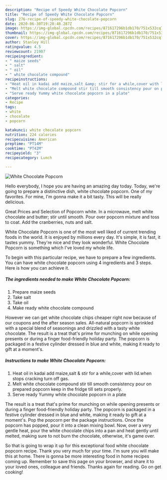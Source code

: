 ```yaml
---
description: "Recipe of Speedy White Chocolate Popcorn"
title: "Recipe of Speedy White Chocolate Popcorn"
slug: 276-recipe-of-speedy-white-chocolate-popcorn
date: 2020-06-30T19:28:48.287Z
image: https://img-global.cpcdn.com/recipes/871617296b1db170/751x532cq70/white-chocolate-popcorn-recipe-main-photo.jpg
thumbnail: https://img-global.cpcdn.com/recipes/871617296b1db170/751x532cq70/white-chocolate-popcorn-recipe-main-photo.jpg
cover: https://img-global.cpcdn.com/recipes/871617296b1db170/751x532cq70/white-chocolate-popcorn-recipe-main-photo.jpg
author: Stanley Hill
ratingvalue: 4.5
reviewcount: 21907
recipeingredient:
- " maize seeds"
- " salt"
- " oil"
- " white chocolate compound"
recipeinstructions:
- "Heat oil in kadai add maize,salt &amp; stir for a while,cover with lid.when stops cracking turn off gas."
- "Melt white chocolate compound stir till smooth consistency pour on prepared popcorn keep in the fridge till sets properly."
- "Serve ready Yummy white chocolate popcorn in a plate"
categories:
- Recipe
tags:
- white
- chocolate
- popcorn

katakunci: white chocolate popcorn 
nutrition: 224 calories
recipecuisine: American
preptime: "PT14M"
cooktime: "PT42M"
recipeyield: "3"
recipecategory: Lunch

---
```



![White Chocolate Popcorn](https://img-global.cpcdn.com/recipes/871617296b1db170/751x532cq70/white-chocolate-popcorn-recipe-main-photo.jpg)

Hello everybody, I hope you are having an amazing day today. Today, we're going to prepare a distinctive dish, white chocolate popcorn. One of my favorites. For mine, I'm gonna make it a bit tasty. This will be really delicious.

Great Prices and Selection of Popcorn white. In a microwave, melt white chocolate and butter; stir until smooth. Pour over popcorn mixture and toss to coat. Add the cranberries, nuts and salt.

White Chocolate Popcorn is one of the most well liked of current trending foods in the world. It is enjoyed by millions every day. It's simple, it is fast, it tastes yummy. They're nice and they look wonderful. White Chocolate Popcorn is something which I've loved my whole life.


To begin with this particular recipe, we have to prepare a few ingredients. You can have white chocolate popcorn using 4 ingredients and 3 steps. Here is how you can achieve it.

<!--inarticleads1-->

##### The ingredients needed to make White Chocolate Popcorn:

1. Prepare  maize seeds
1. Take  salt
1. Take  oil
1. Make ready  white chocolate compound


However we can get white chocolate chips cheaper right now because of our coupons and the after season sales. All-natural popcorn is sprinkled with a special blend of seasonings and drizzled with a tasty white chocolate. The result is a treat that&#39;s prime for munching on while opening presents or during a finger food-friendly holiday party. The popcorn is packaged in a festive cylinder dressed in blue and white, making it ready to gift at a moment&#39;s. 

<!--inarticleads2-->

##### Instructions to make White Chocolate Popcorn:

1. Heat oil in kadai add maize,salt &amp; stir for a while,cover with lid.when stops cracking turn off gas.
1. Melt white chocolate compound stir till smooth consistency pour on prepared popcorn keep in the fridge till sets properly.
1. Serve ready Yummy white chocolate popcorn in a plate


The result is a treat that&#39;s prime for munching on while opening presents or during a finger food-friendly holiday party. The popcorn is packaged in a festive cylinder dressed in blue and white, making it ready to gift at a moment&#39;s. Pop the popcorn per the package instructions. Once the popcorn has popped, pour it into a clean mixing bowl. Now, over a very gentle heat, pour the white chocolate chips into a pan and heat gently until melted, making sure to not burn the chocolate, otherwise, it&#39;s game over. 

So that is going to wrap it up for this exceptional food white chocolate popcorn recipe. Thank you very much for your time. I'm sure you will make this at home. There is gonna be more interesting food in home recipes coming up. Remember to save this page on your browser, and share it to your loved ones, colleague and friends. Thanks again for reading. Go on get cooking!
